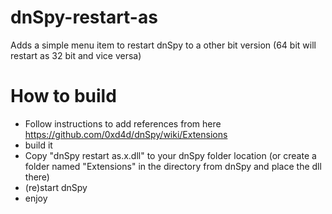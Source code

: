 # dnSpy-restart-as
Adds a simple menu item to restart dnSpy to a other bit version (64 bit will restart as 32 bit and vice versa)

# How to build
- Follow instructions to add references from here https://github.com/0xd4d/dnSpy/wiki/Extensions
- build it
- Copy "dnSpy restart as.x.dll" to your dnSpy folder location (or create a folder named "Extensions" in the directory from dnSpy and place the dll there)
- (re)start dnSpy
- enjoy
